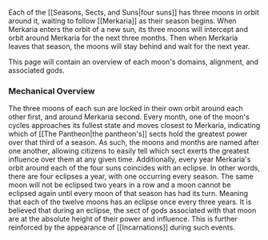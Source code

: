 Each of the [[Seasons, Sects, and Suns|four suns]] has three moons in orbit around it, waiting to follow [[Merkaria]] as their season begins. When Merkaria enters the orbit of a new sun, its three moons will intercept and orbit around Merkaria for the next three months. Then when Merkaria leaves that season, the moons will stay behind and wait for the next year.

This page will contain an overview of each moon's domains, alignment, and associated gods.


### Mechanical Overview
The three moons of each sun are locked in their own orbit around each other first, and around Merkaria second. Every month, one of the moon's cycles approaches its fullest state and moves closest to Merkaria, indicating which of [[The Pantheon|the pantheon's]] sects hold the greatest power over that third of a season. As such, the moons and months are named after one another, allowing citizens to easily tell which sect exerts the greatest influence over them at any given time.
Additionally, every year Merkaria's orbit around each of the four suns coincides with an eclipse. In other words, there are four eclipses a year, with one occurring every season. The same moon will not be eclipsed two years in a row and a moon cannot be eclipsed again until every moon of that season has had its turn. Meaning that each of the twelve moons has an eclipse once every three years. It is believed that during an eclipse, the sect of gods associated with that moon are at the absolute height of their power and influence. This is further reinforced by the appearance of [[Incarnations]] during such events.